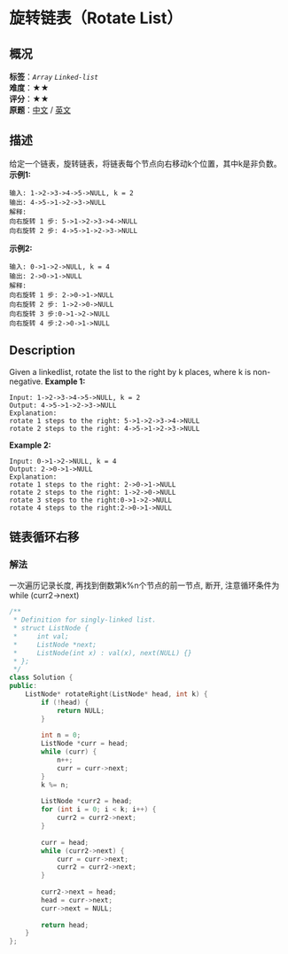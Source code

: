 # 旋转链表（Rotate List）
## 概况
**标签**：*`Array`*  *`Linked-list`*<br>
**难度**：★★<br>
**评分**：★★<br>
**原题**：[中文](https://leetcode-cn.com/problems/rotate-list) / [英文](https://leetcode.com/problems/rotate-list)
## 描述
给定一个链表，旋转链表，将链表每个节点向右移动k个位置，其中k是非负数。
**示例1:**
```
输入: 1->2->3->4->5->NULL, k = 2
输出: 4->5->1->2->3->NULL
解释:
向右旋转 1 步: 5->1->2->3->4->NULL
向右旋转 2 步: 4->5->1->2->3->NULL
```
**示例2:**
```
输入: 0->1->2->NULL, k = 4
输出: 2->0->1->NULL
解释:
向右旋转 1 步: 2->0->1->NULL
向右旋转 2 步: 1->2->0->NULL
向右旋转 3 步:0->1->2->NULL
向右旋转 4 步:2->0->1->NULL
```
## Description
Given a linkedlist, rotate the list to the right by k places, where k is non-negative.
**Example 1:**
```
Input: 1->2->3->4->5->NULL, k = 2
Output: 4->5->1->2->3->NULL
Explanation:
rotate 1 steps to the right: 5->1->2->3->4->NULL
rotate 2 steps to the right: 4->5->1->2->3->NULL
```
**Example 2:**
```
Input: 0->1->2->NULL, k = 4
Output: 2->0->1->NULL
Explanation:
rotate 1 steps to the right: 2->0->1->NULL
rotate 2 steps to the right: 1->2->0->NULL
rotate 3 steps to the right:0->1->2->NULL
rotate 4 steps to the right:2->0->1->NULL
```
## 链表循环右移
### 解法
一次遍历记录长度, 再找到倒数第k%n个节点的前一节点, 断开, 注意循环条件为while (curr2->next)
```c++
/**
 * Definition for singly-linked list.
 * struct ListNode {
 *     int val;
 *     ListNode *next;
 *     ListNode(int x) : val(x), next(NULL) {}
 * };
 */
class Solution {
public:
    ListNode* rotateRight(ListNode* head, int k) {
        if (!head) {
            return NULL;
        }
        
        int n = 0;
        ListNode *curr = head;
        while (curr) {
            n++;
            curr = curr->next;
        }
        k %= n;
        
        ListNode *curr2 = head;
        for (int i = 0; i < k; i++) {
            curr2 = curr2->next;
        }
        
        curr = head;
        while (curr2->next) {
            curr = curr->next;
            curr2 = curr2->next;
        }
        
        curr2->next = head;
        head = curr->next;
        curr->next = NULL;
        
        return head;
    }
};
```